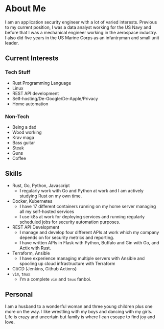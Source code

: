 # About Me

I am an application security engineer with a lot of varied interests. Previous to my current position, I was a data analyst working for the US Navy and before that I was a mechanical engineer working in the aerospace industry. I also did five years in the US Marine Corps as an infantryman and small unit leader.

## Current Interests
### Tech Stuff
- Rust Programming Language
- Linux
- REST API development
- Self-hosting/De-Google/De-Apple/Privacy
- Home automation

### Non-Tech
- Being a dad
- Wood working
- Krav maga
- Bass guitar
- Steak
- Guns
- Coffee

## Skills
- Rust, Go, Python, Javascript
    - I regularly work with Go and Python at work and I am actively studying Rust on my own time.
- Docker, Kubernetes
    - I have 17 different containers running on my home server managing all my self-hosted services
    - I use k8s at work for deploying services and running regularly scheduled jobs for security automation purposes.
- REST API Development
    - I manage and develop four different APIs at work which my company depends on for security metrics and reporting.
    - I have written APIs in Flask with Python, Buffalo and Gin with Go, and Actix with Rust.
- Terraform, Ansible 
    - I have experience managing multiple servers with Ansible and spooling up cloud infrastructure with Terraform
- CI/CD (Jenkins, Github Actions)
- `vim`, `tmux`
    - I'm a complete `vim` and `tmux` fanboi.

## Personal
I am a husband to a wonderful woman and three young children plus one more on the way. I like wrestling with my boys and dancing with my girls. Life is crazy and uncertain but family is where I can escape to find joy and love.
